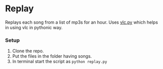 # Replay
Replays each song from a list of mp3s for an hour. Uses [vlc.py](http://git.videolan.org/?p=vlc/bindings/python.git;a=tree;f=generated;b=HEAD) which helps in using vlc in pythonic way. 
### Setup
1. Clone the repo. 
2. Put the files in the folder having songs.
3. In terminal start the script as `python replay.py`

